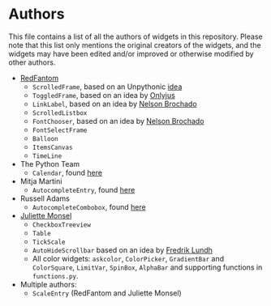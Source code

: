 # Authors
This file contains a list of all the authors of widgets in this repository. Please note that this list only mentions the original creators of the widgets, and the widgets may have been edited and/or improved or otherwise modified by other authors.

- [RedFantom](https://www.github.com/RedFantom)
  * `ScrolledFrame`, based on an Unpythonic [idea](http://tkinter.unpythonic.net/wiki/VerticalScrolledFrame)
  * `ToggledFrame`, based on an idea by [Onlyjus](http://stackoverflow.com/questions/13141259/expandable-and-contracting-frame-in-tkinter)
  * `LinkLabel`, based on an idea by [Nelson Brochado](https://www.github.com/nbro)
  * `ScrolledListbox`
  * `FontChooser`, based on an idea by [Nelson Brochado](https://www.github.com/nbro)
  * `FontSelectFrame`
  * `Balloon`
  * `ItemsCanvas`
  * `TimeLine`
- The Python Team
  * `Calendar`, found [here](http://svn.python.org/projects/sandbox/trunk/ttk-gsoc/samples/ttkcalendar.py)
- Mitja Martini
  * `AutocompleteEntry`, found [here](https://mail.python.org/pipermail/tkinter-discuss/2012-January/003041.html)
- Russell Adams
  * `AutocompleteCombobox`, found [here](https://mail.python.org/pipermail/tkinter-discuss/2012-January/003041.html)
- [Juliette Monsel](https://www.github.com/j4321)
  * `CheckboxTreeview`
  * `Table`
  * `TickScale`
  * `AutoHideScrollbar` based on an idea by [Fredrik Lundh](effbot.org/zone/tkinter-autoscrollbar.htm)
  * All color widgets: `askcolor`, `ColorPicker`, `GradientBar` and `ColorSquare`, `LimitVar`, `SpinBox`, `AlphaBar` and supporting functions in `functions.py`.
- Multiple authors:
  * `ScaleEntry` (RedFantom and Juliette Monsel)
